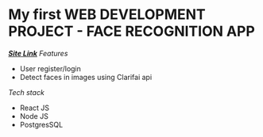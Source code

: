 # My first WEB DEVELOPMENT PROJECT - FACE RECOGNITION APP
[***Site Link***](https://img-face-recognition.netlify.app/)
*Features*
 * User register/login
 * Detect faces in images using Clarifai api

*Tech stack*
 * React JS
 * Node JS
 * PostgresSQL
